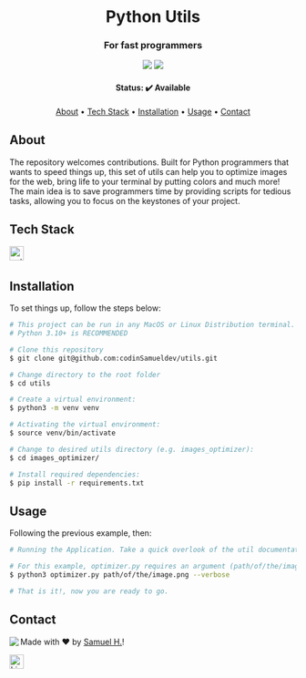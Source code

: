 <h1 align="center">
	Python Utils
</h1>

<h3 align="center">
	For fast programmers
</h3>

<p align="center">
	<img src="https://img.shields.io/badge/PRs-welcome-brightgreen.svg?style=flat-square"/>
	<img src="https://img.shields.io/github/languages/count/codinsamueldev/real-state-site?color=green"/>
</p>

<h4 align="center">
	Status: ✔️ Available
</h4>

<p align="center">
	<a href="#about">About</a> •
	<a href="#tech-stack">Tech Stack</a> •
	<a href="#installation">Installation</a> •
	<a href="#usage">Usage</a> • 
	<a href="#contact">Contact</a> 
</p>

## About
The repository welcomes contributions. Built for Python programmers that wants to speed things up, this set of utils can help you to optimize images for the web, bring life to your terminal by putting colors and much more! The main idea is to save programmers time by providing scripts for tedious tasks, allowing you to focus on the keystones of your project. 

## Tech Stack
<img src="https://img.shields.io/badge/Python-05122A?style=flat&logo=python" alt="python Badge" height="25">&nbsp;

## Installation
To set things up, follow the steps below:
```bash
# This project can be run in any MacOS or Linux Distribution terminal.
# Python 3.10+ is RECOMMENDED

# Clone this repository
$ git clone git@github.com:codinSamueldev/utils.git

# Change directory to the root folder
$ cd utils

# Create a virtual environment:
$ python3 -m venv venv

# Activating the virtual environment:
$ source venv/bin/activate

# Change to desired utils directory (e.g. images_optimizer):
$ cd images_optimizer/

# Install required dependencies:
$ pip install -r requirements.txt
```

## Usage
Following the previous example, then:
```bash
# Running the Application. Take a quick overlook of the util documentation before running it properly.

# For this example, optimizer.py requires an argument (path/of/the/image.png):
$ python3 optimizer.py path/of/the/image.png --verbose

# That is it!, now you are ready to go.
```

## Contact
<img align="left" src="https://avatars.githubusercontent.com/codinsamueldev?size=100">

Made with ❤️ by [Samuel H.](https://github.com/codinsamueldev)!

<a href="https://www.linkedin.com/in/codinsamueldev/" target="_blank"><img src="https://img.shields.io/badge/Contact-LinkedIn-blue" alt="LinkedIn Badge" height="25"></a>&nbsp;

<br clear="left"/>
